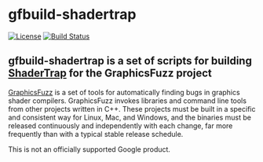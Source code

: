 # gfbuild-shadertrap

[![License](https://img.shields.io/badge/License-Apache%202.0-blue.svg)](https://opensource.org/licenses/Apache-2.0)
[![Build Status](https://github.com/google/gfbuild-shadertrap/workflows/.github/workflows/build.yml/badge.svg)](https://github.com/google/gfbuild-shadertrap/actions)


## gfbuild-shadertrap is a set of scripts for building [ShaderTrap](https://github.com/google/shadertrap) for the GraphicsFuzz project

[GraphicsFuzz](https://github.com/google/graphicsfuzz) is a set of tools for automatically finding bugs in graphics shader compilers. GraphicsFuzz invokes libraries and command line tools from other projects written in C++. These projects must be built in a specific and consistent way for Linux, Mac, and Windows, and the binaries must be released continuously and independently with each change, far more frequently than with a typical stable release schedule.

This is not an officially supported Google product.
